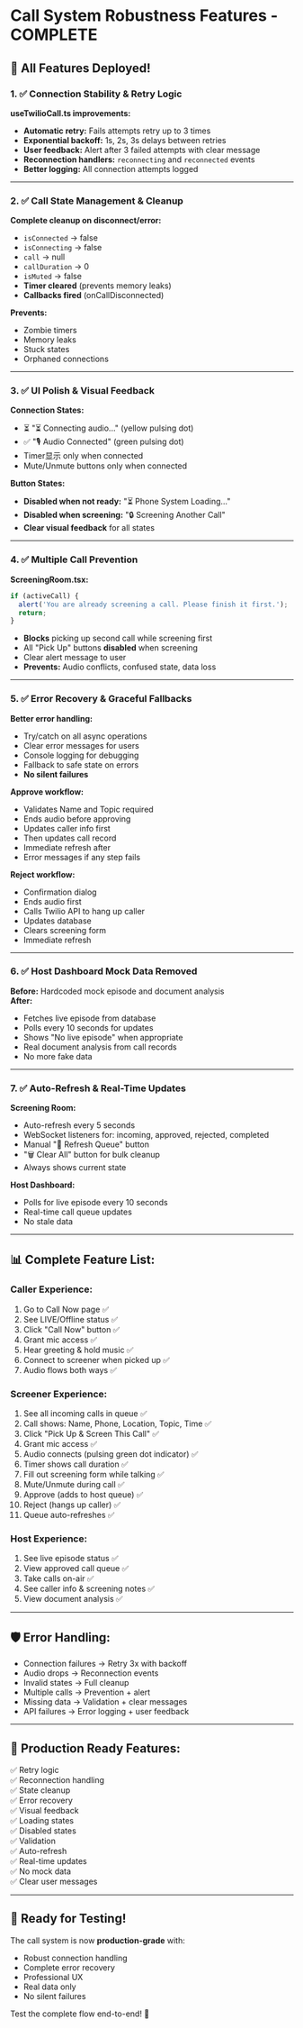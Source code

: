 # Call System Robustness Features - COMPLETE

## 🎉 All Features Deployed!

### 1. ✅ Connection Stability & Retry Logic
**useTwilioCall.ts improvements:**
- **Automatic retry:** Fails attempts retry up to 3 times
- **Exponential backoff:** 1s, 2s, 3s delays between retries
- **User feedback:** Alert after 3 failed attempts with clear message
- **Reconnection handlers:** `reconnecting` and `reconnected` events
- **Better logging:** All connection attempts logged

---

### 2. ✅ Call State Management & Cleanup
**Complete cleanup on disconnect/error:**
- `isConnected` → false
- `isConnecting` → false
- `call` → null
- `callDuration` → 0
- `isMuted` → false
- **Timer cleared** (prevents memory leaks)
- **Callbacks fired** (onCallDisconnected)

**Prevents:**
- Zombie timers
- Memory leaks
- Stuck states
- Orphaned connections

---

### 3. ✅ UI Polish & Visual Feedback
**Connection States:**
- ⏳ "⏳ Connecting audio..." (yellow pulsing dot)
- ✅ "🎙️ Audio Connected" (green pulsing dot)
- Timer显示 only when connected
- Mute/Unmute buttons only when connected

**Button States:**
- **Disabled when not ready:** "⏳ Phone System Loading..."
- **Disabled when screening:** "🔒 Screening Another Call"
- **Clear visual feedback** for all states

---

### 4. ✅ Multiple Call Prevention
**ScreeningRoom.tsx:**
```javascript
if (activeCall) {
  alert('You are already screening a call. Please finish it first.');
  return;
}
```

- **Blocks** picking up second call while screening first
- All "Pick Up" buttons **disabled** when screening
- Clear alert message to user
- **Prevents:** Audio conflicts, confused state, data loss

---

### 5. ✅ Error Recovery & Graceful Fallbacks
**Better error handling:**
- Try/catch on all async operations
- Clear error messages for users
- Console logging for debugging
- Fallback to safe state on errors
- **No silent failures**

**Approve workflow:**
- Validates Name and Topic required
- Ends audio before approving
- Updates caller info first
- Then updates call record
- Immediate refresh after
- Error messages if any step fails

**Reject workflow:**
- Confirmation dialog
- Ends audio first
- Calls Twilio API to hang up caller
- Updates database
- Clears screening form
- Immediate refresh

---

### 6. ✅ Host Dashboard Mock Data Removed
**Before:** Hardcoded mock episode and document analysis  
**After:** 
- Fetches live episode from database
- Polls every 10 seconds for updates
- Shows "No live episode" when appropriate
- Real document analysis from call records
- No more fake data

---

### 7. ✅ Auto-Refresh & Real-Time Updates
**Screening Room:**
- Auto-refresh every 5 seconds
- WebSocket listeners for: incoming, approved, rejected, completed
- Manual "🔄 Refresh Queue" button
- "🗑️ Clear All" button for bulk cleanup
- Always shows current state

**Host Dashboard:**
- Polls for live episode every 10 seconds
- Real-time call queue updates
- No stale data

---

## 📊 Complete Feature List:

### Caller Experience:
1. Go to Call Now page ✅
2. See LIVE/Offline status ✅
3. Click "Call Now" button ✅
4. Grant mic access ✅
5. Hear greeting & hold music ✅
6. Connect to screener when picked up ✅
7. Audio flows both ways ✅

### Screener Experience:
1. See all incoming calls in queue ✅
2. Call shows: Name, Phone, Location, Topic, Time ✅
3. Click "Pick Up & Screen This Call" ✅
4. Grant mic access ✅
5. Audio connects (pulsing green dot indicator) ✅
6. Timer shows call duration ✅
7. Fill out screening form while talking ✅
8. Mute/Unmute during call ✅
9. Approve (adds to host queue) ✅
10. Reject (hangs up caller) ✅
11. Queue auto-refreshes ✅

### Host Experience:
1. See live episode status ✅
2. View approved call queue ✅
3. Take calls on-air ✅
4. See caller info & screening notes ✅
5. View document analysis ✅

---

## 🛡️ Error Handling:

- Connection failures → Retry 3x with backoff
- Audio drops → Reconnection events
- Invalid states → Full cleanup
- Multiple calls → Prevention + alert
- Missing data → Validation + clear messages
- API failures → Error logging + user feedback

---

## 🎯 Production Ready Features:

✅ Retry logic  
✅ Reconnection handling  
✅ State cleanup  
✅ Error recovery  
✅ Visual feedback  
✅ Loading states  
✅ Disabled states  
✅ Validation  
✅ Auto-refresh  
✅ Real-time updates  
✅ No mock data  
✅ Clear user messages  

---

## 🧪 Ready for Testing!

The call system is now **production-grade** with:
- Robust connection handling
- Complete error recovery
- Professional UX
- Real data only
- No silent failures

Test the complete flow end-to-end! 🚀

